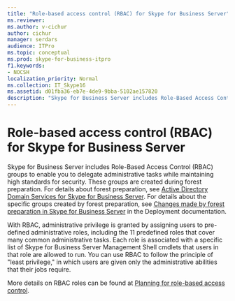 ```yaml
---
title: "Role-based access control (RBAC) for Skype for Business Server"
ms.reviewer: 
ms.author: v-cichur
author: cichur
manager: serdars
audience: ITPro
ms.topic: conceptual
ms.prod: skype-for-business-itpro
f1.keywords:
- NOCSH
localization_priority: Normal
ms.collection: IT_Skype16
ms.assetid: d01fba36-eb7e-4de9-9bba-5102ae157820
description: "Skype for Business Server includes Role-Based Access Control (RBAC) groups to enable you to delegate administrative tasks while maintaining high standards for security. These groups are created during forest preparation. For details about forest preparation, see Active Directory Domain Services for Skype for Business Server. For details about the specific groups created by forest preparation, see Changes made by forest preparation in Skype for Business Server in the Deployment documentation."
---
```


# Role-based access control (RBAC) for Skype for Business Server
 
Skype for Business Server includes Role-Based Access Control (RBAC) groups to enable you to delegate administrative tasks while maintaining high standards for security. These groups are created during forest preparation. For details about forest preparation, see [Active Directory Domain Services for Skype for Business Server](active-directory-domain-services.md). For details about the specific groups created by forest preparation, see [Changes made by forest preparation in Skype for Business Server](../../schema-reference/active-directory-schema-extensions-classes-and-attributes/changes-made-by-forest-preparation.md) in the Deployment documentation.
  
With RBAC, administrative privilege is granted by assigning users to pre-defined administrative roles, including the 11 predefined roles that cover many common administrative tasks. Each role is associated with a specific list of Skype for Business Server Management Shell cmdlets that users in that role are allowed to run. You can use RBAC to follow the principle of "least privilege," in which users are given only the administrative abilities that their jobs require. 
  
More details on RBAC roles can be found at [Planning for role-based access control](/lyncserver/lync-server-2013-planning-for-role-based-access-control).